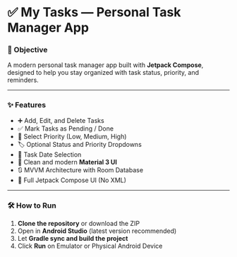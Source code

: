# ✅ My Tasks — Personal Task Manager App

### 🎯 Objective  
A modern personal task manager app built with **Jetpack Compose**, designed to help you stay organized with task status, priority, and reminders.

---

### ✨ Features

- ➕ Add, Edit, and Delete Tasks  
- ✅ Mark Tasks as Pending / Done  
- 🔺 Select Priority (Low, Medium, High)  
- 🏷️ Optional Status and Priority Dropdowns  
- 📅 Task Date Selection  
- 🧾 Clean and modern **Material 3 UI**  
- 🔃 MVVM Architecture with Room Database  
- 📱 Full Jetpack Compose UI (No XML)  

---

### 🛠️ How to Run

1. **Clone the repository** or download the ZIP  
2. Open in **Android Studio** (latest version recommended)  
3. Let **Gradle sync and build the project**  
4. Click **Run** on Emulator or Physical Android Device



